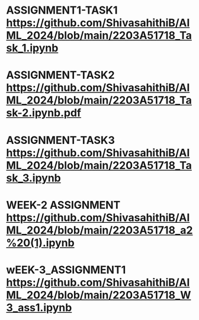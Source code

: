 # ASSIGNMENT1-TASK1 https://github.com/ShivasahithiB/AIML_2024/blob/main/2203A51718_Task_1.ipynb
# ASSIGNMENT-TASK2 https://github.com/ShivasahithiB/AIML_2024/blob/main/2203A51718_Task-2.ipynb.pdf
# ASSIGNMENT-TASK3 https://github.com/ShivasahithiB/AIML_2024/blob/main/2203A51718_Task_3.ipynb
# WEEK-2 ASSIGNMENT https://github.com/ShivasahithiB/AIML_2024/blob/main/2203A51718_a2%20(1).ipynb
# wEEK-3_ASSIGNMENT1 https://github.com/ShivasahithiB/AIML_2024/blob/main/2203A51718_W3_ass1.ipynb
